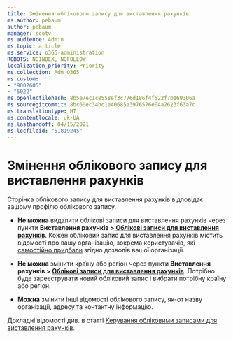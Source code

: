 ```yaml
---
title: Змінення облікового запису для виставлення рахунків
ms.author: pebaum
author: pebaum
manager: scotv
ms.audience: Admin
ms.topic: article
ms.service: o365-administration
ROBOTS: NOINDEX, NOFOLLOW
localization_priority: Priority
ms.collection: Adm_O365
ms.custom:
- "9002605"
- "5022"
ms.openlocfilehash: 8b5e7ec1c8558ef3c776d186f4f522f7b169306a
ms.sourcegitcommit: 8bc60ec34bc1e40685e3976576e04a2623f63a7c
ms.translationtype: HT
ms.contentlocale: uk-UA
ms.lasthandoff: 04/15/2021
ms.locfileid: "51819245"
---
```

# <a name="change-billing-account-information"></a>Змінення облікового запису для виставлення рахунків

Сторінка облікового запису для виставлення рахунків відповідає вашому профілю облікового запису.

- **Не можна** видалити облікові записи для виставлення рахунків через пункти **Виставлення рахунків > [Облікові записи для виставлення рахунків](https://go.microsoft.com/fwlink/p/?linkid=2084771)**. Кожен обліковий запис для виставлення рахунків містить відомості про вашу організацію, зокрема користувачів, які [самостійно придбали](https://docs.microsoft.com/microsoft-365/commerce/subscriptions/manage-self-service-purchases-admins) згідно дозволів вашої організації. 

- **Не можна** змінити країну або регіон через пункти **Виставлення рахунків > [Облікові записи для виставлення рахунків](https://go.microsoft.com/fwlink/p/?linkid=2084771)**. Потрібно буде зареєструвати новий обліковий запис і вибрати потрібну країну або регіон. 

- **Можна** змінити інші відомості облікового запису, як-от назву організації, адресу та контактну інформацію. 

Докладні відомості див. в статті [Керування обліковими записами для виставлення рахунків](https://docs.microsoft.com/microsoft-365/commerce/manage-billing-accounts). 
